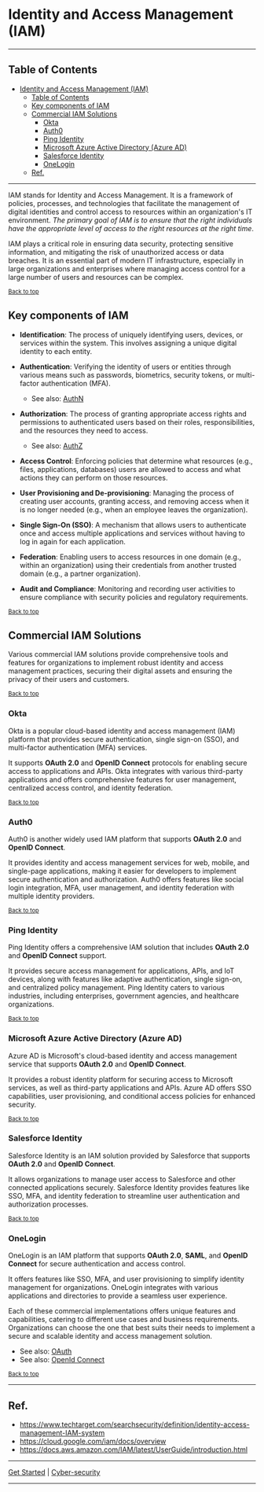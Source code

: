 # Identity and Access Management (IAM)

---

## Table of Contents

<!-- TOC -->
* [Identity and Access Management (IAM)](#identity-and-access-management-iam)
  * [Table of Contents](#table-of-contents)
  * [Key components of IAM](#key-components-of-iam)
  * [Commercial IAM Solutions](#commercial-iam-solutions)
    * [Okta](#okta)
    * [Auth0](#auth0)
    * [Ping Identity](#ping-identity)
    * [Microsoft Azure Active Directory (Azure AD)](#microsoft-azure-active-directory-azure-ad)
    * [Salesforce Identity](#salesforce-identity)
    * [OneLogin](#onelogin)
  * [Ref.](#ref)
<!-- TOC -->

---

IAM stands for Identity and Access Management. It is a framework of policies, processes, and technologies that facilitate the management of digital identities and control access to resources within an organization's IT environment. *The primary goal of IAM is to ensure that the right individuals have the appropriate level of access to the right resources at the right time*.

IAM plays a critical role in ensuring data security, protecting sensitive information, and mitigating the risk of unauthorized access or data breaches. It is an essential part of modern IT infrastructure, especially in large organizations and enterprises where managing access control for a large number of users and resources can be complex.

<sub>[Back to top](#table-of-contents)</sub>

## Key components of IAM

- **Identification**: The process of uniquely identifying users, devices, or services within the system. This involves assigning a unique digital identity to each entity.


- **Authentication**: Verifying the identity of users or entities through various means such as passwords, biometrics, security tokens, or multi-factor authentication (MFA).

    - See also: [AuthN](../../ws-and-api-design/authn-and-authz/authn-authz.md#authentication-authn)


- **Authorization**: The process of granting appropriate access rights and permissions to authenticated users based on their roles, responsibilities, and the resources they need to access.

  - See also: [AuthZ](../../ws-and-api-design/authn-and-authz/authn-authz.md#authorization-authz)


- **Access Control**: Enforcing policies that determine what resources (e.g., files, applications, databases) users are allowed to access and what actions they can perform on those resources.


- **User Provisioning and De-provisioning**: Managing the process of creating user accounts, granting access, and removing access when it is no longer needed (e.g., when an employee leaves the organization).


- **Single Sign-On (SSO)**: A mechanism that allows users to authenticate once and access multiple applications and services without having to log in again for each application.


- **Federation**: Enabling users to access resources in one domain (e.g., within an organization) using their credentials from another trusted domain (e.g., a partner organization).


- **Audit and Compliance**: Monitoring and recording user activities to ensure compliance with security policies and regulatory requirements.


<sub>[Back to top](#table-of-contents)</sub>


##  Commercial IAM Solutions

Various commercial IAM solutions provide comprehensive tools and features for organizations to implement robust identity and access management practices, securing their digital assets and ensuring the privacy of their users and customers.

<sub>[Back to top](#table-of-contents)</sub>


### Okta
Okta is a popular cloud-based identity and access management (IAM) platform that provides secure authentication, single sign-on (SSO), and multi-factor authentication (MFA) services. 

It supports **OAuth 2.0** and **OpenID Connect** protocols for enabling secure access to applications and APIs. Okta integrates with various third-party applications and offers comprehensive features for user management, centralized access control, and identity federation.

<sub>[Back to top](#table-of-contents)</sub>

### Auth0
Auth0 is another widely used IAM platform that supports **OAuth 2.0** and **OpenID Connect**. 

It provides identity and access management services for web, mobile, and single-page applications, making it easier for developers to implement secure authentication and authorization. Auth0 offers features like social login integration, MFA, user management, and identity federation with multiple identity providers.

<sub>[Back to top](#table-of-contents)</sub>

### Ping Identity
Ping Identity offers a comprehensive IAM solution that includes **OAuth 2.0** and **OpenID Connect** support. 

It provides secure access management for applications, APIs, and IoT devices, along with features like adaptive authentication, single sign-on, and centralized policy management. Ping Identity caters to various industries, including enterprises, government agencies, and healthcare organizations.

<sub>[Back to top](#table-of-contents)</sub>

### Microsoft Azure Active Directory (Azure AD)
Azure AD is Microsoft's cloud-based identity and access management service that supports **OAuth 2.0** and **OpenID Connect**. 

It provides a robust identity platform for securing access to Microsoft services, as well as third-party applications and APIs. Azure AD offers SSO capabilities, user provisioning, and conditional access policies for enhanced security.

<sub>[Back to top](#table-of-contents)</sub>

### Salesforce Identity
Salesforce Identity is an IAM solution provided by Salesforce that supports **OAuth 2.0** and **OpenID Connect**. 

It allows organizations to manage user access to Salesforce and other connected applications securely. Salesforce Identity provides features like SSO, MFA, and identity federation to streamline user authentication and authorization processes.


<sub>[Back to top](#table-of-contents)</sub>

### OneLogin
OneLogin is an IAM platform that supports **OAuth 2.0**, **SAML**, and **OpenID Connect** for secure authentication and access control. 

It offers features like SSO, MFA, and user provisioning to simplify identity management for organizations. OneLogin integrates with various applications and directories to provide a seamless user experience.

Each of these commercial implementations offers unique features and capabilities, catering to different use cases and business requirements. Organizations can choose the one that best suits their needs to implement a secure and scalable identity and access management solution.

- See also: [OAuth](../../ws-and-api-design/authn-and-authz/oauth.md) 
- See also: [OpenId Connect](../../ws-and-api-design/authn-and-authz/openid-connect.md)


<sub>[Back to top](#table-of-contents)</sub>

___

## Ref.

- https://www.techtarget.com/searchsecurity/definition/identity-access-management-IAM-system
- https://cloud.google.com/iam/docs/overview
- https://docs.aws.amazon.com/IAM/latest/UserGuide/introduction.html

---

[Get Started](../../../get-started.md) |
[Cyber-security](../../../get-started.md#cyber-security-fundamentals)

___
